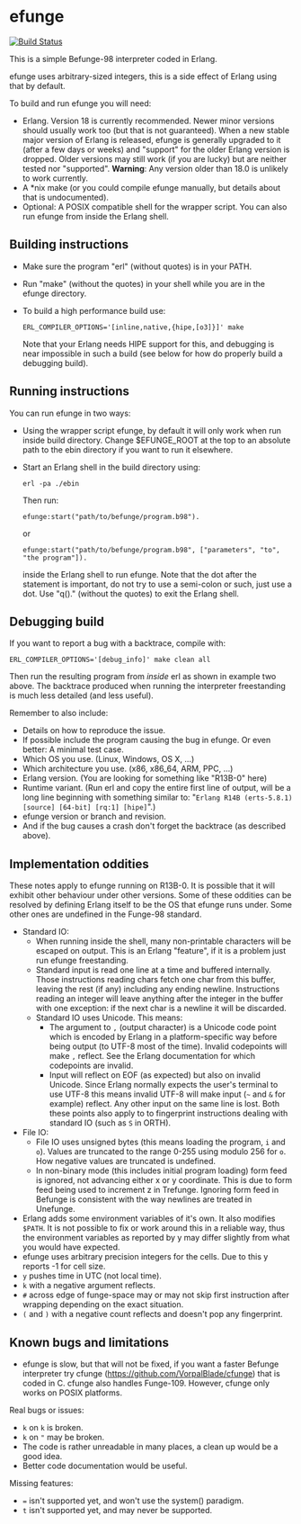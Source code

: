 # efunge

[![Build Status](https://travis-ci.org/VorpalBlade/efunge.svg?branch=master)](https://travis-ci.org/VorpalBlade/efunge)

This is a simple Befunge-98 interpreter coded in Erlang.

efunge uses arbitrary-sized integers, this is a side effect of Erlang using that
by default.

To build and run efunge you will need:

* Erlang. Version 18 is currently recommended. Newer minor versions should
  usually work too (but that is not guaranteed). When a new stable major version
  of Erlang is released, efunge is generally upgraded to it (after a few days or
  weeks) and "support" for the older Erlang version is dropped. Older versions
  may still work (if you are lucky) but are neither tested nor "supported".
  **Warning**: Any version older than 18.0 is unlikely to work currently.
* A *nix make (or you could compile efunge manually, but details about that is
  undocumented).
* Optional: A POSIX compatible shell for the wrapper script. You can also run
  efunge from inside the Erlang shell.


## Building instructions

* Make sure the program "erl" (without quotes) is in your PATH.
* Run "make" (without the quotes) in your shell while you are in the efunge
  directory.
* To build a high performance build use:

      ERL_COMPILER_OPTIONS='[inline,native,{hipe,[o3]}]' make

  Note that your Erlang needs HIPE support for this, and debugging is near
  impossible in such a build (see below for how do properly build a debugging
  build).


## Running instructions

You can run efunge in two ways:
* Using the wrapper script efunge, by default it will only work when run inside
  build directory. Change $EFUNGE_ROOT at the top to an absolute path to the
  ebin directory if you want to run it elsewhere.
* Start an Erlang shell in the build directory using:

      erl -pa ./ebin

  Then run:
 
      efunge:start("path/to/befunge/program.b98").
  or
  
      efunge:start("path/to/befunge/program.b98", ["parameters", "to", "the program"]).

  inside the Erlang shell to run efunge. Note that the dot after the statement
  is important, do not try to use a semi-colon or such, just use a dot.
  Use "q()." (without the quotes) to exit the Erlang shell.


## Debugging build

If you want to report a bug with a backtrace, compile with:

    ERL_COMPILER_OPTIONS='[debug_info]' make clean all

Then run the resulting program from *inside* erl as shown in example two above.
The backtrace produced when running the interpreter freestanding is much less
detailed (and less useful).

Remember to also include:

 * Details on how to reproduce the issue.
 * If possible include the program causing the bug in efunge.
   Or even better: A minimal test case.
 * Which OS you use. (Linux, Windows, OS X, ...)
 * Which architecture you use. (x86, x86_64, ARM, PPC, ...)
 * Erlang version. (You are looking for something like "R13B-0" here)
 * Runtime variant. (Run erl and copy the entire first line of output, will be
   a long line beginning with something similar to:
   "`Erlang R14B (erts-5.8.1) [source] [64-bit] [rq:1] [hipe]`".)
 * efunge version or branch and revision.
 * And if the bug causes a crash don't forget the backtrace (as described above).


## Implementation oddities

These notes apply to efunge running on R13B-0. It is possible that it will
exhibit other behaviour under other versions. Some of these oddities can be
resolved by defining Erlang itself to be the OS that efunge runs under. Some
other ones are undefined in the Funge-98 standard.

 * Standard IO:
   - When running inside the shell, many non-printable characters will be
     escaped on output. This is an Erlang "feature", if it is a problem just run
     efunge freestanding.
   - Standard input is read one line at a time and buffered internally. Those
     instructions reading chars fetch one char from this buffer, leaving the
     rest (if any) including any ending newline. Instructions reading an integer
     will leave anything after the integer in the buffer with one exception: if
     the next char is a newline it will be discarded.
   - Standard IO uses Unicode. This means:
     * The argument to `,` (output character) is a Unicode code point which is
       encoded by Erlang in a platform-specific way before being output (to
       UTF-8 most of the time). Invalid codepoints will make `,` reflect. See
       the Erlang documentation for which codepoints are invalid.
     * Input will reflect on EOF (as expected) but also on invalid Unicode.
       Since Erlang normally expects the user's terminal to use UTF-8 this means
       invalid UTF-8 will make input (`~` and `&` for example) reflect. Any
       other input on the same line is lost.
     Both these points also apply to to fingerprint instructions dealing with
     standard IO (such as `S` in ORTH).
 * File IO:
   - File IO uses unsigned bytes (this means loading the program, `i` and `o`).
     Values are truncated to the range 0-255 using modulo 256 for `o`. How
     negative values are truncated is undefined.
   - In non-binary mode (this includes initial program loading) form feed is
     ignored, not advancing either x or y coordinate. This is due to form feed
     being used to increment z in Trefunge. Ignoring form feed in Befunge is
     consistent with the way newlines are treated in Unefunge.
 * Erlang adds some environment variables of it's own. It also modifies `$PATH`.
   It is not possible to fix or work around this in a reliable way, thus the
   environment variables as reported by y may differ slightly from what you
   would have expected.
 * efunge uses arbitrary precision integers for the cells.
   Due to this y reports -1 for cell size.
 * `y` pushes time in UTC (not local time).
 * `k` with a negative argument reflects.
 * `#` across edge of funge-space may or may not skip first instruction after
   wrapping depending on the exact situation.
 * `(` and `)` with a negative count reflects and doesn't pop any fingerprint.


## Known bugs and limitations

* efunge is slow, but that will not be fixed, if you want a faster Befunge
  interpreter try cfunge (https://github.com/VorpalBlade/cfunge) that is coded
  in C. cfunge also handles Funge-109. However, cfunge only works on POSIX
  platforms.

Real bugs or issues:
 * `k` on `k` is broken.
 * `k` on `"` may be broken.
 * The code is rather unreadable in many places, a clean up would be a good idea.
 * Better code documentation would be useful.

Missing features:
 * `=` isn't supported yet, and won't use the system() paradigm.
 * `t` isn't supported yet, and may never be supported.
